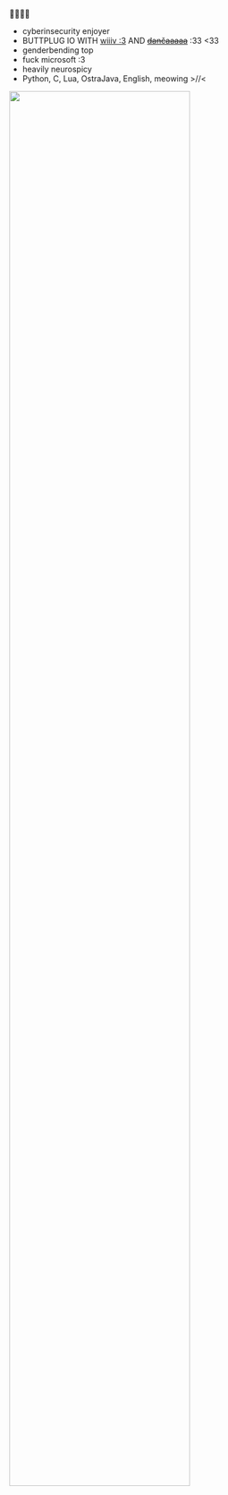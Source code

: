 🏳️‍🌈🇱🇰
- cyberinsecurity enjoyer
- BUTTPLUG IO WITH [wiiiv :3](https://github.com/veef77) AND ~~[dančaaaaa](https://github.com/notdanatall)~~ :33 <33
- genderbending top
- fuck microsoft :3
- heavily neurospicy 
- Python, C, Lua, OstraJava, English, meowing >//<

<img width="80%" src="https://i.redd.it/n2xjardvdqze1.jpeg"> 

